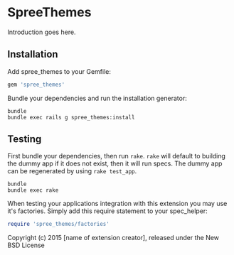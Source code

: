 SpreeThemes
===========

Introduction goes here.

Installation
------------

Add spree_themes to your Gemfile:

```ruby
gem 'spree_themes'
```

Bundle your dependencies and run the installation generator:

```shell
bundle
bundle exec rails g spree_themes:install
```

Testing
-------

First bundle your dependencies, then run `rake`. `rake` will default to building the dummy app if it does not exist, then it will run specs. The dummy app can be regenerated by using `rake test_app`.

```shell
bundle
bundle exec rake
```

When testing your applications integration with this extension you may use it's factories.
Simply add this require statement to your spec_helper:

```ruby
require 'spree_themes/factories'
```

Copyright (c) 2015 [name of extension creator], released under the New BSD License

